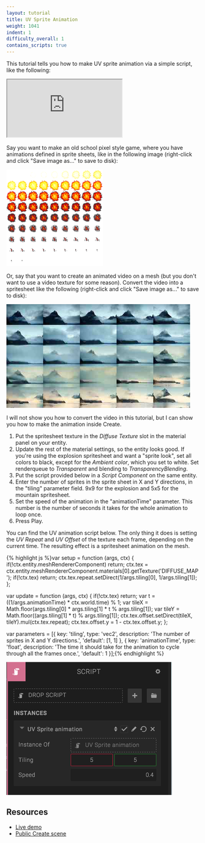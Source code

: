 ```yaml
---
layout: tutorial
title: UV Sprite Animation
weight: 1041
indent: 1
difficulty_overall: 1
contains_scripts: true
---
```

This tutorial tells you how to make UV sprite animation via a simple script, like the following:

<iframe src="https://c1.goote.ch/5a3c485848cf4289bed1af5213b70d41.scene"></iframe>

Say you want to make an old school pixel style game, where you have animations defined in sprite sheets, like in the following image (right-click and click "Save image as..." to save to disk):

<img src="spritesheet.png" style="max-width:50%"/>

Or, say that you want to create an animated video on a mesh (but you don't want to use a video texture for some reason). Convert the video into a spritesheet like the following (right-click and click "Save image as..." to save to disk):

![](sprite-video.jpg)

I will not show you how to convert the video in this tutorial, but I can show you how to make the animation inside Create.

1. Put the spritesheet texture in the *Diffuse Texture* slot in the material panel on your entity.
2. Update the rest of the material settings, so the entity looks good. If you're using the explosion spritesheet and want a "sprite look", set all colors to black, except for the *Ambient color*, which you set to white. Set renderqueue to *Transparent* and blending to *TransparencyBlending*.
3. Put the script provided below in a *Script Component* on the same entity.
4. Enter the number of sprites in the sprite sheet in X and Y directions, in the "tiling" parameter field. 9x9 for the explosion and 5x5 for the mountain spritesheet.
5. Set the speed of the animation in the "animationTime" parameter. This number is the number of seconds it takes for the whole animation to loop once.
6. Press Play.

You can find the UV animation script below. The only thing it does is setting the *UV Repeat* and *UV Offset* of the texture each frame, depending on the current time. The resulting effect is a spritesheet animation on the mesh.

{% highlight js %}var setup = function (args, ctx) {
  if(!ctx.entity.meshRendererComponent) return;
  ctx.tex = ctx.entity.meshRendererComponent.materials[0].getTexture('DIFFUSE_MAP');
  if(!ctx.tex) return;
  ctx.tex.repeat.setDirect(1/args.tiling[0], 1/args.tiling[1]);
};

var update = function (args, ctx) {
  if(!ctx.tex) return;
  var t = ((1/args.animationTime) * ctx.world.time) % 1;
  var tileX = Math.floor(args.tiling[0] * args.tiling[1] * t % args.tiling[1]);
  var tileY = Math.floor((args.tiling[1] * t) % args.tiling[1]);
  ctx.tex.offset.setDirect(tileX, tileY).mul(ctx.tex.repeat);
  ctx.tex.offset.y = 1 - ctx.tex.offset.y;
};

var parameters = [{
  key: 'tiling',
  type: 'vec2',
  description: 'The number of sprites in X and Y directions.',
  'default': [1, 1]
}, {
  key: 'animationTime',
  type: 'float',
  description: 'The time it should take for the animation to cycle through all the frames once.',
  'default': 1
}];{% endhighlight %}

![](sprite-uv-animation-script.png)

## Resources

* [Live demo](https://c1.goote.ch/5a3c485848cf4289bed1af5213b70d41.scene)
* [Public Create scene](https://create.goocreate.com/edit/5a3c485848cf4289bed1af5213b70d41.scene)